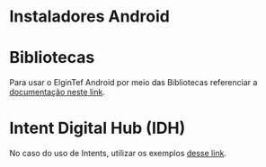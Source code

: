 # Instaladores Android

# Bibliotecas
Para usar o ElginTef Android por meio das Bibliotecas referenciar a [documentação neste link](https://elgindevelopercommunity.github.io/group__ma6.html).

# Intent Digital Hub (IDH)
No caso do uso de Intents, utilizar os exemplos [desse link](https://github.com/ElginDeveloperCommunity/PDV_Android_M8_M10/tree/master/Exemplos).
